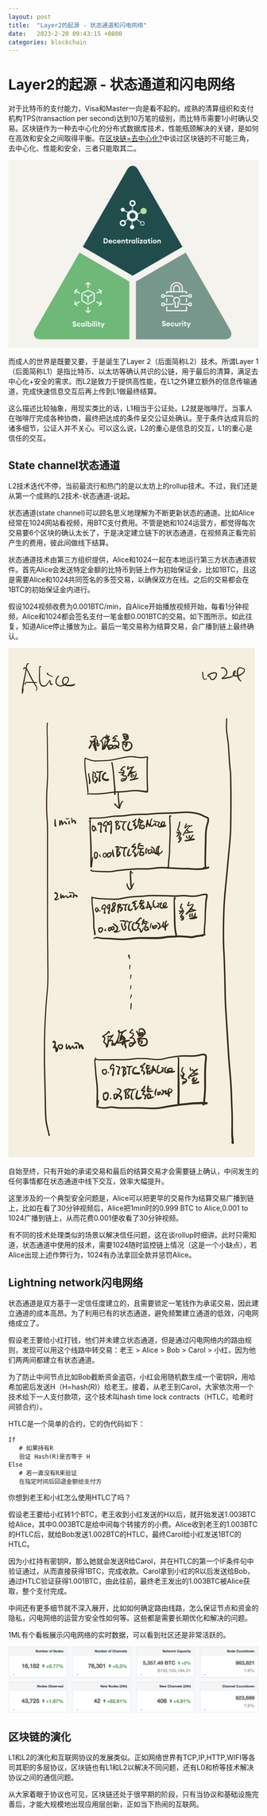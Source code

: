 ```yaml
---
layout: post
title:  "Layer2的起源 - 状态通道和闪电网络"
date:   2023-2-20 09:43:15 +0800
categories: blockchain
---
```


# Layer2的起源 - 状态通道和闪电网络

对于比特币的支付能力，Visa和Master一向是看不起的。成熟的清算组织和支付机构TPS(transaction per second)达到10万笔的级别，而比特币需要1小时确认交易。区块链作为一种去中心化的分布式数据库技术，性能瓶颈解决的关键，是如何在高效和安全之间取得平衡。在[区块链=去中心化?](区块链-=-去中心化)中谈过区块链的不可能三角，去中心化、性能和安全，三者只能取其二。

![blockchain_trilemma](/assets/images/blockchain_trilemma.png)

而成人的世界是既要又要，于是诞生了Layer 2（后面简称L2）技术。所谓Layer 1（后面简称L1）是指比特币、以太坊等确认共识的公链，用于最后的清算，满足去中心化+安全的需求。而L2是致力于提供高性能，在L1之外建立额外的信息传输通道，完成快速信息交互后再上传到L1做最终结算。

这么描述比较抽象，用现实类比的话，L1相当于公证处。L2就是咖啡厅。当事人在咖啡厅完成各种协商，最终把达成的条件呈交公证处确认。至于条件达成背后的诸多细节，公证人并不关心。可以这么说，L2的重心是信息的交互，L1的重心是信任的交互。

## State channel状态通道
L2技术迭代不停，当前最流行和热门的是以太坊上的rollup技术。不过，我们还是从第一个成熟的L2技术-状态通道-说起。

状态通道(state channel)可以顾名思义地理解为不断更新状态的通道。比如Alice经常在1024网站看视频，用BTC支付费用。不管是她和1024运营方，都觉得每次交易要6个区块的确认太长了，于是决定建立链下的状态通道，在视频真正看完前产生的费用，彼此间做线下结算。

状态通道技术由第三方组织提供，Alice和1024一起在本地运行第三方状态通道软件。首先Alice会发送特定金额的比特币到链上作为初始保证金，比如1BTC，且这是需要Alice和1024共同签名的多签交易，以确保双方在线。之后的交易都会在1BTC的初始保证金内进行。

假设1024视频收费为0.001BTC/min，自Alice开始播放视频开始，每看1分钟视频，Alice和1024都会签名支付一笔金额0.001BTC的交易。如下图所示。如此往复，知道Alice停止播放为止。最后一笔交易称为结算交易，会广播到链上最终确认。

![state_channel](/assets/images/state_channel.png)

自始至终，只有开始的承诺交易和最后的结算交易才会需要链上确认，中间发生的任何事情都在状态通道中线下交互，效率大幅提升。

这里涉及的一个典型安全问题是，Alice可以把更早的交易作为结算交易广播到链上，比如在看了30分钟视频后，Alice把1min时的0.999 BTC to Alice,0.001 to 1024广播到链上，从而花费0.001便收看了30分钟视频。

有不同的技术处理类似的场景以解决信任问题，这在谈rollup时细讲。此时只需知道，状态通道中使用的技术，需要1024随时监控链上情况（这是一个小缺点），若Alice出现上述作弊行为，1024有办法拿回全款并惩罚Alice。

## Lightning network闪电网络
状态通道是双方基于一定信任度建立的，且需要锁定一笔钱作为承诺交易，因此建立通道的成本高昂。为了利用已有的状态通道，避免频繁建立通道的低效，闪电网络成立了。

假设老王要给小红打钱，他们并未建立状态通道，但是通过闪电网络内的路由规则，发现可以用这个线路中转交易：老王 > Alice > Bob > Carol > 小红，因为他们两两间都建立有状态通道。

为了防止中间节点比如Bob截断资金盗窃，小红会用随机数生成一个密钥R，用哈希加密后发送H（H=hash(R)）给老王。接着，从老王到Carol，大家依次用一个技术给下一人支付款项，这个技术叫hash time lock contracts（HTLC，哈希时间锁合约）。

HTLC是一个简单的合约，它的伪代码如下：

``` 
If 
   # 如果持有R
   验证 Hash(R)是否等于 H
Else
   # 若一直没有R来验证
   在指定时间后回退金额给支付方
```  

你想到老王和小红怎么使用HTLC了吗？

假设老王要给小红转1个BTC，老王收到小红发送的H以后，就开始发送1.003BTC给Alice，其中0.003BTC是给中间每个转接方的小费。Alice收到老王的1.003BTC的HTLC后，就给Bob发送1.002BTC的HTLC，最终Carol给小红发送1BTC的HTLC。

因为小红持有密钥R，那么她就会发送R给Carol，并在HTLC的第一个IF条件句中验证通过，从而直接获得1BTC，完成收款。Carol拿到小红的R以后发送给Bob，通过HTLC验证获得1.001BTC，由此往前，最终老王发出的1.003BTC被Alice获取，整个支付完成。

中间还有更多细节就不深入展开，比如如何确定路由线路，怎么保证节点和资金的隐私，闪电网络的运营方安全性如何等。这些都是需要长期优化和解决的问题。

1ML有个看板展示闪电网络的实时数据，可以看到社区还是非常活跃的。

![1ml_LN](/assets/images/1ml_LN.png)


## 区块链的演化

L1和L2的演化和互联网协议的发展类似。正如网络世界有TCP,IP,HTTP,WIFI等各司其职的多层协议，区块链也有L1和L2以解决不同问题，还有L0和桥等技术解决协议之间的通信问题。

从大家着眼于协议也可见，区块链还处于很早期的阶段，只有当协议和基础设施完善后，才能大规模地出现应用层创新，正如当下热闹的互联网。



